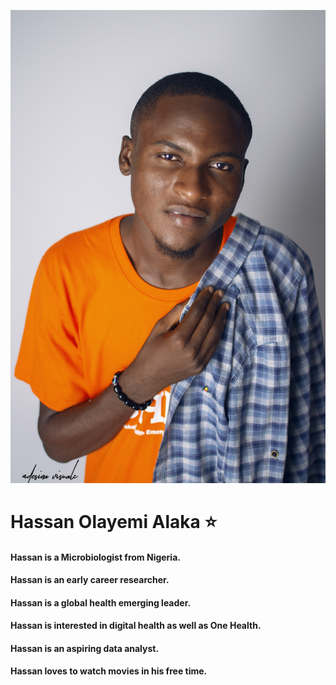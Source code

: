 ![](Amb.jpg)


# Hassan Olayemi Alaka ⭐ 

#### Hassan is a Microbiologist from Nigeria. 

#### Hassan is an early career researcher.

#### Hassan is a global health emerging leader.

#### Hassan is interested in digital health as well as One Health.

#### Hassan is an aspiring data analyst. 

#### Hassan loves to watch movies in his free time. 

